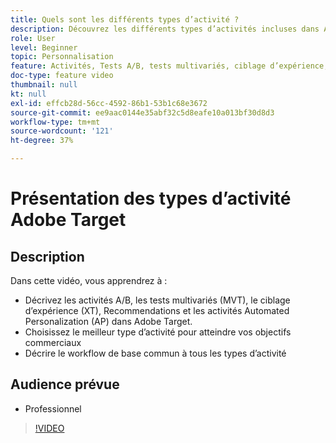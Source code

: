 ```yaml
---
title: Quels sont les différents types d’activité ?
description: Découvrez les différents types d’activités incluses dans Adobe Target et comment elles peuvent vous aider à atteindre vos objectifs. Regardez cette vidéo pour découvrir les principes de base des activités A/B, des tests multivariés (MVT), des activités de ciblage dʼexpérience (XT), de Recommendations et des activités Automated Personalization (AP).
role: User
level: Beginner
topic: Personnalisation
feature: Activités, Tests A/B, tests multivariés, ciblage d’expérience, Recommendations, Automated Personalization, compositeur d’expérience visuelle (VEC)
doc-type: feature video
thumbnail: null
kt: null
exl-id: effcb28d-56cc-4592-86b1-53b1c68e3672
source-git-commit: ee9aac0144e35abf32c5d8eafe10a013bf30d8d3
workflow-type: tm+mt
source-wordcount: '121'
ht-degree: 37%

---
```


# Présentation des types d’activité Adobe Target

## Description

Dans cette vidéo, vous apprendrez à :

* Décrivez les activités A/B, les tests multivariés (MVT), le ciblage d’expérience (XT), Recommendations et les activités Automated Personalization (AP) dans Adobe Target.
* Choisissez le meilleur type d’activité pour atteindre vos objectifs commerciaux
* Décrire le workflow de base commun à tous les types d’activité

## Audience prévue

* Professionnel

>[!VIDEO](https://video.tv.adobe.com/v/17386/?quality=12)
